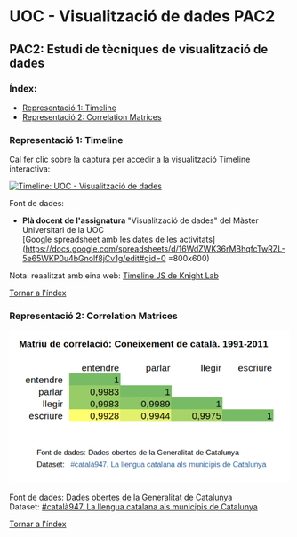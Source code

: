 # UOC - Visualització de dades PAC2
## PAC2: Estudi de tècniques de visualització de dades

### Índex:  
- [Representació 1: Timeline](#representació-1-timeline)
- [Representació 2: Correlation Matrices](#representació-2-correlation-matrices)

### Representació 1: Timeline

Cal fer clic sobre la captura per accedir a la visualització Timeline interactiva:

[![Timeline: UOC - Visualització de dades](/timeline-visualització-dades.jpg)](https://cdn.knightlab.com/libs/timeline3/latest/embed/index.html?source=16WdZWK36rMBhqfcTwRZL-5e65WKP0u4bGnolf8jCv1g&font=Default&lang=ca&initial_zoom=2&height=640)

Font de dades:
 - **Plà docent de l'assignatura** "Visualització de dades" del Màster Universitari de la UOC  
 [Google spreadsheet amb les dates de les activitats](https://docs.google.com/spreadsheets/d/16WdZWK36rMBhqfcTwRZL-5e65WKP0u4bGnolf8jCv1g/edit#gid=0 =800x600)
 
 Nota: reaalitzat amb eina web: [Timeline JS de Knight Lab](https://timeline.knightlab.com/)

[Tornar a l'índex](#Índex)

### Representació 2: Correlation Matrices

![Matriu de correlació sobre coneixements del català](/correlació-coneixements-català.png)

Font de dades: [Dades obertes de la Generalitat de Catalunya](https://governobert.gencat.cat/ca/dades_obertes/inici/)  
Dataset: [#català947. La llengua catalana als municipis de Catalunya](https://analisi.transparenciacatalunya.cat/Societat-benestar/-catal-947-La-llengua-catalana-als-municipis-de-Ca/ct77-e63k)  

[Tornar a l'índex](#Índex)
